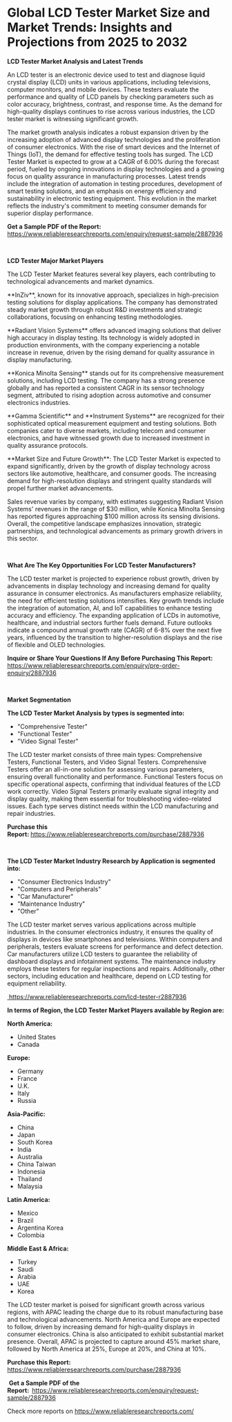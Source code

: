 <p><h1>Global LCD Tester Market Size and Market Trends: Insights and Projections from 2025 to 2032</h1></p><p><strong>LCD Tester Market Analysis and Latest Trends</strong></p>
<p><p>An LCD tester is an electronic device used to test and diagnose liquid crystal display (LCD) units in various applications, including televisions, computer monitors, and mobile devices. These testers evaluate the performance and quality of LCD panels by checking parameters such as color accuracy, brightness, contrast, and response time. As the demand for high-quality displays continues to rise across various industries, the LCD tester market is witnessing significant growth.</p><p>The market growth analysis indicates a robust expansion driven by the increasing adoption of advanced display technologies and the proliferation of consumer electronics. With the rise of smart devices and the Internet of Things (IoT), the demand for effective testing tools has surged. The LCD Tester Market is expected to grow at a CAGR of 6.00% during the forecast period, fueled by ongoing innovations in display technologies and a growing focus on quality assurance in manufacturing processes. Latest trends include the integration of automation in testing procedures, development of smart testing solutions, and an emphasis on energy efficiency and sustainability in electronic testing equipment. This evolution in the market reflects the industry's commitment to meeting consumer demands for superior display performance.</p></p>
<p><strong>Get a Sample PDF of the Report:&nbsp;</strong> <a href="https://www.reliableresearchreports.com/enquiry/request-sample/2887936?utm_campaign=2098&utm_medium=2&utm_source=Github&utm_content=ia&utm_term=14032025&utm_id=lcd-tester">https://www.reliableresearchreports.com/enquiry/request-sample/2887936</a></p>
<p>&nbsp;</p>
<p><strong>LCD Tester Major Market Players</strong></p>
<p><p>The LCD Tester Market features several key players, each contributing to technological advancements and market dynamics. </p><p>**InZiv**, known for its innovative approach, specializes in high-precision testing solutions for display applications. The company has demonstrated steady market growth through robust R&D investments and strategic collaborations, focusing on enhancing testing methodologies.</p><p>**Radiant Vision Systems** offers advanced imaging solutions that deliver high accuracy in display testing. Its technology is widely adopted in production environments, with the company experiencing a notable increase in revenue, driven by the rising demand for quality assurance in display manufacturing.</p><p>**Konica Minolta Sensing** stands out for its comprehensive measurement solutions, including LCD testing. The company has a strong presence globally and has reported a consistent CAGR in its sensor technology segment, attributed to rising adoption across automotive and consumer electronics industries.</p><p>**Gamma Scientific** and **Instrument Systems** are recognized for their sophisticated optical measurement equipment and testing solutions. Both companies cater to diverse markets, including telecom and consumer electronics, and have witnessed growth due to increased investment in quality assurance protocols.</p><p>**Market Size and Future Growth**: The LCD Tester Market is expected to expand significantly, driven by the growth of display technology across sectors like automotive, healthcare, and consumer goods. The increasing demand for high-resolution displays and stringent quality standards will propel further market advancements.</p><p>Sales revenue varies by company, with estimates suggesting Radiant Vision Systems' revenues in the range of $30 million, while Konica Minolta Sensing has reported figures approaching $100 million across its sensing divisions. Overall, the competitive landscape emphasizes innovation, strategic partnerships, and technological advancements as primary growth drivers in this sector.</p></p>
<p>&nbsp;</p>
<p><strong>What Are The Key Opportunities For LCD Tester Manufacturers?</strong></p>
<p><p>The LCD tester market is projected to experience robust growth, driven by advancements in display technology and increasing demand for quality assurance in consumer electronics. As manufacturers emphasize reliability, the need for efficient testing solutions intensifies. Key growth trends include the integration of automation, AI, and IoT capabilities to enhance testing accuracy and efficiency. The expanding application of LCDs in automotive, healthcare, and industrial sectors further fuels demand. Future outlooks indicate a compound annual growth rate (CAGR) of 6-8% over the next five years, influenced by the transition to higher-resolution displays and the rise of flexible and OLED technologies.</p></p>
<p><strong>Inquire or Share Your Questions If Any Before Purchasing This Report:</strong> <a href="https://www.reliableresearchreports.com/enquiry/pre-order-enquiry/2887936?utm_campaign=2098&utm_medium=2&utm_source=Github&utm_content=ia&utm_term=14032025&utm_id=lcd-tester">https://www.reliableresearchreports.com/enquiry/pre-order-enquiry/2887936</a></p>
<p>&nbsp;</p>
<p><strong>Market Segmentation</strong></p>
<p><strong>The LCD Tester Market Analysis by types is segmented into:</strong></p>
<p><ul><li>"Comprehensive Tester"</li><li>"Functional Tester"</li><li>"Video Signal Tester"</li></ul></p>
<p><p>The LCD tester market consists of three main types: Comprehensive Testers, Functional Testers, and Video Signal Testers. Comprehensive Testers offer an all-in-one solution for assessing various parameters, ensuring overall functionality and performance. Functional Testers focus on specific operational aspects, confirming that individual features of the LCD work correctly. Video Signal Testers primarily evaluate signal integrity and display quality, making them essential for troubleshooting video-related issues. Each type serves distinct needs within the LCD manufacturing and repair industries.</p></p>
<p><strong>Purchase this Report:&nbsp;</strong><a href="https://www.reliableresearchreports.com/purchase/2887936?utm_campaign=2098&utm_medium=2&utm_source=Github&utm_content=ia&utm_term=14032025&utm_id=lcd-tester">https://www.reliableresearchreports.com/purchase/2887936</a></p>
<p>&nbsp;</p>
<p><strong>The LCD Tester Market Industry Research by Application is segmented into:</strong></p>
<p><ul><li>"Consumer Electronics Industry"</li><li>"Computers and Peripherals"</li><li>"Car Manufacturer"</li><li>"Maintenance Industry"</li><li>"Other"</li></ul></p>
<p><p>The LCD tester market serves various applications across multiple industries. In the consumer electronics industry, it ensures the quality of displays in devices like smartphones and televisions. Within computers and peripherals, testers evaluate screens for performance and defect detection. Car manufacturers utilize LCD testers to guarantee the reliability of dashboard displays and infotainment systems. The maintenance industry employs these testers for regular inspections and repairs. Additionally, other sectors, including education and healthcare, depend on LCD testing for equipment reliability.</p></p>
<p><a href="https://www.reliableresearchreports.com/lcd-tester-r2887936?utm_campaign=2098&utm_medium=2&utm_source=Github&utm_content=ia&utm_term=14032025&utm_id=lcd-tester">&nbsp;https://www.reliableresearchreports.com/lcd-tester-r2887936</a></p>
<p><strong>In terms of Region, the LCD Tester Market Players available by Region are:</strong></p>
<p>
    <p> <strong> North America: </strong>
        <ul>
            <li>United States</li>
            <li>Canada</li>
        </ul>
        </p> 
    <p> <strong> Europe: </strong>
        <ul>
            <li>Germany</li>
            <li>France</li>
            <li>U.K.</li>
            <li>Italy</li>
            <li>Russia</li>
        </ul>
        </p> 
    <p> <strong> Asia-Pacific: </strong>
        <ul>
            <li>China</li>
            <li>Japan</li>
            <li>South Korea</li>
            <li>India</li>
            <li>Australia</li>
            <li>China Taiwan</li>
            <li>Indonesia</li>
            <li>Thailand</li>
            <li>Malaysia</li>
        </ul>
        </p> 
    <p> <strong> Latin America: </strong>
        <ul>
            <li>Mexico</li>
            <li>Brazil</li>
            <li>Argentina Korea</li>
            <li>Colombia</li>
        </ul>
        </p> 
    <p> <strong> Middle East & Africa: </strong>
        <ul>
            <li>Turkey</li>
            <li>Saudi</li>
            <li>Arabia</li>
            <li>UAE</li>
            <li>Korea</li>
        </ul>
    </p>
    </p>
<p><p>The LCD tester market is poised for significant growth across various regions, with APAC leading the charge due to its robust manufacturing base and technological advancements. North America and Europe are expected to follow, driven by increasing demand for high-quality displays in consumer electronics. China is also anticipated to exhibit substantial market presence. Overall, APAC is projected to capture around 45% market share, followed by North America at 25%, Europe at 20%, and China at 10%.</p></p>
<p><strong>Purchase this Report: </strong><a href="https://www.reliableresearchreports.com/purchase/2887936?utm_campaign=2098&utm_medium=2&utm_source=Github&utm_content=ia&utm_term=14032025&utm_id=lcd-tester">https://www.reliableresearchreports.com/purchase/2887936</a></p>
<p>&nbsp;<strong>Get a Sample PDF of the Report:&nbsp;&nbsp;</strong><a href="https://www.reliableresearchreports.com/enquiry/request-sample/2887936?utm_campaign=2098&utm_medium=2&utm_source=Github&utm_content=ia&utm_term=14032025&utm_id=lcd-tester">https://www.reliableresearchreports.com/enquiry/request-sample/2887936</a></p>
<p><strong></strong></p>
<p>Check more reports on <a href="https://www.reliableresearchreports.com/?utm_campaign=2098&utm_medium=2&utm_source=Github&utm_content=ia&utm_term=14032025&utm_id=lcd-tester">https://www.reliableresearchreports.com/</a></p>